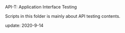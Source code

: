 API-T: Application Interface Testing

Scripts in this folder is mainly about API testing contents.

update: 2020-9-14
